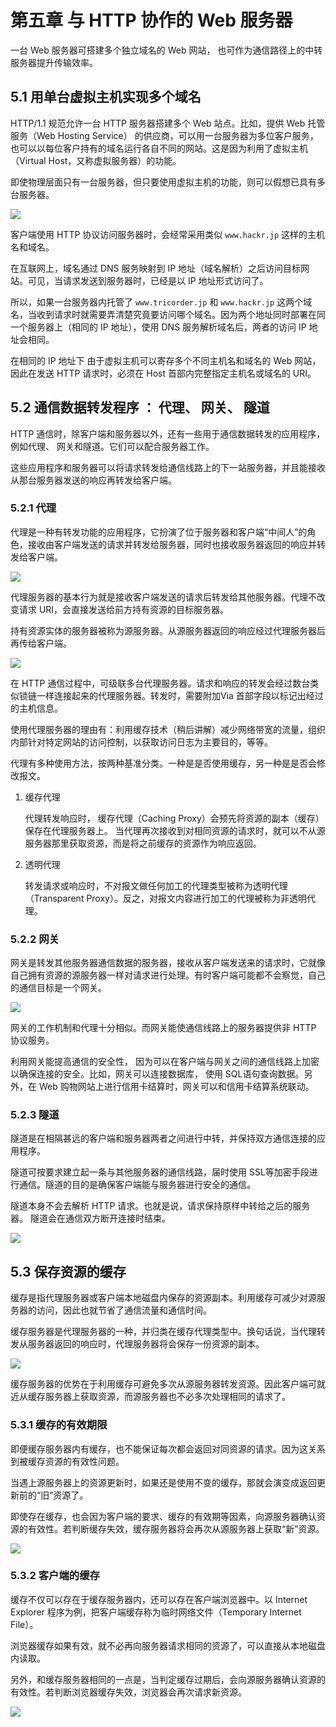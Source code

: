 # 第五章 与 HTTP 协作的 Web 服务器 

一台 Web 服务器可搭建多个独立域名的 Web 网站， 也可作为通信路径上的中转服务器提升传输效率。 

## 5.1 用单台虚拟主机实现多个域名 

HTTP/1.1 规范允许一台 HTTP 服务器搭建多个 Web 站点。比如，提供 Web 托管服务（Web Hosting Service） 的供应商，可以用一台服务器为多位客户服务，也可以以每位客户持有的域名运行各自不同的网站。这是因为利用了虚拟主机（Virtual Host，又称虚拟服务器）的功能。 

即使物理层面只有一台服务器，但只要使用虚拟主机的功能，则可以假想已具有多台服务器。 

![](https://github.com/Hushabyme/Notebook/blob/master/06%20-%20%E5%9B%BE%E8%A7%A3%20HTTP/05%20-%20%E4%B8%8E%20HTTP%20%E5%8D%8F%E4%BD%9C%E7%9A%84%20Web%20%E6%9C%8D%E5%8A%A1%E5%99%A8/images/1.png)

客户端使用 HTTP 协议访问服务器时，会经常采用类似 `www.hackr.jp` 这样的主机名和域名。 

在互联网上，域名通过 DNS 服务映射到 IP 地址（域名解析）之后访问目标网站。可见，当请求发送到服务器时，已经是以 IP 地址形式访问了。 

所以，如果一台服务器内托管了 `www.tricorder.jp` 和 `www.hackr.jp` 这两个域名，当收到请求时就需要弄清楚究竟要访问哪个域名。因为两个地址同时部署在同一个服务器上（相同的 IP 地址），使用 DNS 服务解析域名后，两者的访问 IP 地址会相同。 

在相同的 IP 地址下 由于虚拟主机可以寄存多个不同主机名和域名的 Web 网站，因此在发送 HTTP 请求时，必须在 Host 首部内完整指定主机名或域名的 URI。 

## 5.2 通信数据转发程序 ： 代理、 网关、 隧道 

HTTP 通信时，除客户端和服务器以外，还有一些用于通信数据转发的应用程序，例如代理、 网关和隧道。它们可以配合服务器工作。 

这些应用程序和服务器可以将请求转发给通信线路上的下一站服务器，并且能接收从那台服务器发送的响应再转发给客户端。 

### 5.2.1 代理 

代理是一种有转发功能的应用程序，它扮演了位于服务器和客户端“中间人”的角色，接收由客户端发送的请求并转发给服务器，同时也接收服务器返回的响应并转发给客户端。 

![](https://github.com/Hushabyme/Notebook/blob/master/06%20-%20%E5%9B%BE%E8%A7%A3%20HTTP/05%20-%20%E4%B8%8E%20HTTP%20%E5%8D%8F%E4%BD%9C%E7%9A%84%20Web%20%E6%9C%8D%E5%8A%A1%E5%99%A8/images/2.png)

代理服务器的基本行为就是接收客户端发送的请求后转发给其他服务器。代理不改变请求 URI，会直接发送给前方持有资源的目标服务器。 

持有资源实体的服务器被称为源服务器。从源服务器返回的响应经过代理服务器后再传给客户端。 

![](https://github.com/Hushabyme/Notebook/blob/master/06%20-%20%E5%9B%BE%E8%A7%A3%20HTTP/05%20-%20%E4%B8%8E%20HTTP%20%E5%8D%8F%E4%BD%9C%E7%9A%84%20Web%20%E6%9C%8D%E5%8A%A1%E5%99%A8/images/3.png)

在 HTTP 通信过程中，可级联多台代理服务器。请求和响应的转发会经过数台类似锁链一样连接起来的代理服务器。转发时，需要附加Via 首部字段以标记出经过的主机信息。 

使用代理服务器的理由有：利用缓存技术（稍后讲解）减少网络带宽的流量，组织内部针对特定网站的访问控制，以获取访问日志为主要目的，等等。 

代理有多种使用方法，按两种基准分类。一种是是否使用缓存，另一种是是否会修改报文。 

1. 缓存代理 

   代理转发响应时， 缓存代理（Caching Proxy）会预先将资源的副本（缓存）保存在代理服务器上。
   当代理再次接收到对相同资源的请求时，就可以不从源服务器那里获取资源，而是将之前缓存的资源作为响应返回。

2. 透明代理 

   转发请求或响应时，不对报文做任何加工的代理类型被称为透明代理（Transparent Proxy）。反之，对报文内容进行加工的代理被称为非透明代理。

### 5.2.2 网关 

网关是转发其他服务器通信数据的服务器，接收从客户端发送来的请求时，它就像自己拥有资源的源服务器一样对请求进行处理。有时客户端可能都不会察觉，自己的通信目标是一个网关。 

![](https://github.com/Hushabyme/Notebook/blob/master/06%20-%20%E5%9B%BE%E8%A7%A3%20HTTP/05%20-%20%E4%B8%8E%20HTTP%20%E5%8D%8F%E4%BD%9C%E7%9A%84%20Web%20%E6%9C%8D%E5%8A%A1%E5%99%A8/images/4.png)

网关的工作机制和代理十分相似。而网关能使通信线路上的服务器提供非 HTTP 协议服务。 

利用网关能提高通信的安全性， 因为可以在客户端与网关之间的通信线路上加密以确保连接的安全。比如，网关可以连接数据库， 使用 SQL语句查询数据。另外，在 Web 购物网站上进行信用卡结算时，网关可以和信用卡结算系统联动。 

### 5.2.3 隧道 

隧道是在相隔甚远的客户端和服务器两者之间进行中转，并保持双方通信连接的应用程序。 

隧道可按要求建立起一条与其他服务器的通信线路，届时使用 SSL等加密手段进行通信。隧道的目的是确保客户端能与服务器进行安全的通信。 

隧道本身不会去解析 HTTP 请求。也就是说，请求保持原样中转给之后的服务器。 隧道会在通信双方断开连接时结束。

![](https://github.com/Hushabyme/Notebook/blob/master/06%20-%20%E5%9B%BE%E8%A7%A3%20HTTP/05%20-%20%E4%B8%8E%20HTTP%20%E5%8D%8F%E4%BD%9C%E7%9A%84%20Web%20%E6%9C%8D%E5%8A%A1%E5%99%A8/images/5.png)

## 5.3 保存资源的缓存 

缓存是指代理服务器或客户端本地磁盘内保存的资源副本。利用缓存可减少对源服务器的访问，因此也就节省了通信流量和通信时间。 

缓存服务器是代理服务器的一种，并归类在缓存代理类型中。换句话说，当代理转发从服务器返回的响应时，代理服务器将会保存一份资源的副本。 

![](https://github.com/Hushabyme/Notebook/blob/master/06%20-%20%E5%9B%BE%E8%A7%A3%20HTTP/05%20-%20%E4%B8%8E%20HTTP%20%E5%8D%8F%E4%BD%9C%E7%9A%84%20Web%20%E6%9C%8D%E5%8A%A1%E5%99%A8/images/6.png)

缓存服务器的优势在于利用缓存可避免多次从源服务器转发资源。因此客户端可就近从缓存服务器上获取资源，而源服务器也不必多次处理相同的请求了。 

### 5.3.1 缓存的有效期限 

即便缓存服务器内有缓存，也不能保证每次都会返回对同资源的请求。因为这关系到被缓存资源的有效性问题。

当遇上源服务器上的资源更新时，如果还是使用不变的缓存，那就会演变成返回更新前的“旧”资源了。

即使存在缓存，也会因为客户端的要求、缓存的有效期等因素，向源服务器确认资源的有效性。若判断缓存失效，缓存服务器将会再次从源服务器上获取“新”资源。 

![](https://github.com/Hushabyme/Notebook/blob/master/06%20-%20%E5%9B%BE%E8%A7%A3%20HTTP/05%20-%20%E4%B8%8E%20HTTP%20%E5%8D%8F%E4%BD%9C%E7%9A%84%20Web%20%E6%9C%8D%E5%8A%A1%E5%99%A8/images/7.png)

### 5.3.2 客户端的缓存  

缓存不仅可以存在于缓存服务器内，还可以存在客户端浏览器中。以 Internet Explorer 程序为例，把客户端缓存称为临时网络文件（Temporary Internet File）。 

浏览器缓存如果有效，就不必再向服务器请求相同的资源了，可以直接从本地磁盘内读取。 

另外，和缓存服务器相同的一点是，当判定缓存过期后，会向源服务器确认资源的有效性。若判断浏览器缓存失效，浏览器会再次请求新资源。 

![](https://github.com/Hushabyme/Notebook/blob/master/06%20-%20%E5%9B%BE%E8%A7%A3%20HTTP/05%20-%20%E4%B8%8E%20HTTP%20%E5%8D%8F%E4%BD%9C%E7%9A%84%20Web%20%E6%9C%8D%E5%8A%A1%E5%99%A8/images/8.png)

